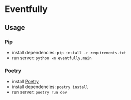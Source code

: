 # Eventfully
 
## Usage
### Pip
- install dependencies:
  `pip install -r requirements.txt`
- run server:
  `python -m eventfully.main`
### Poetry
- install [Poetry](https://python-poetry.org)
- install dependencies:
  `poetry install`
- run server:
  `poetry run dev`